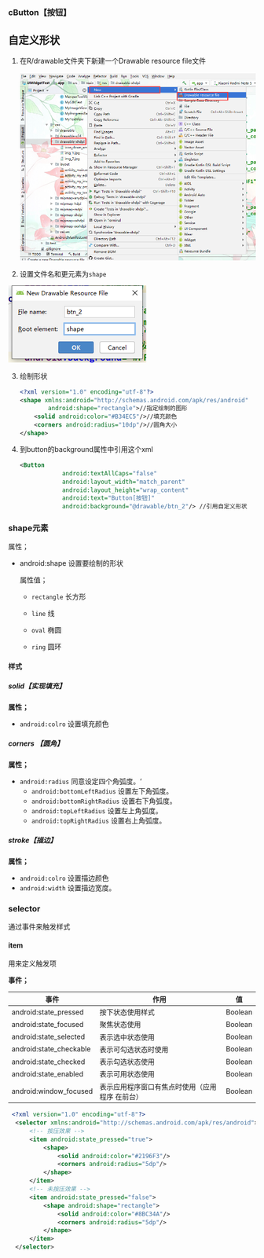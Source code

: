 ### cButton【按钮】



## 自定义形状

1. 在R/drawable文件夹下新建一个Drawable resource file文件

   ![1567349656071](images/1567349656071-1605943209909.png)

2. 设置文件名和更元素为`shape`

![1567349751534](images/1567349751534.png)

3. 绘制形状

   ```xml
   <?xml version="1.0" encoding="utf-8"?>
   <shape xmlns:android="http://schemas.android.com/apk/res/android"
           android:shape="rectangle">//指定绘制的图形
       <solid android:color="#B34EC5"/>//填充颜色
       <corners android:radius="10dp"/>//圆角大小
   </shape>
   ```

   

4. 到button的background属性中引用这个xml

   ```xml
   <Button
               android:textAllCaps="false"
               android:layout_width="match_parent"
               android:layout_height="wrap_content"
               android:text="Button[按钮]"
               android:background="@drawable/btn_2"/> //引用自定义形状
   ```



### shape元素

属性；

- android:shape 设置要绘制的形状

  属性值；

  - `rectangle`  长方形

  - `line` 线

  - `oval`  椭圆

  - `ring`  圆环

#### 样式

##### solid【实现填充】

**属性；**

- `android:colro` 设置填充颜色

##### corners 【圆角】

**属性；**

- `android:radius`  同意设定四个角弧度。‘
  - `android:bottomLeftRadius` 设置左下角弧度。
  - `android:bottomRightRadius` 设置右下角弧度。
  - `android:topLeftRadius` 设置左上角弧度。
  - `android:topRightRadius` 设置右上角弧度。

##### stroke【描边】

**属性；**

- `android:colro` 设置描边颜色
- `android:width` 设置描边宽度。



### selector 

通过事件来触发样式

#### item

用来定义触发项

**事件；**

| 事件                    | 作用                                            | 值      |
| ----------------------- | ----------------------------------------------- | ------- |
| android:state_pressed   | 按下状态使用样式                                | Boolean |
| android:state_focused   | 聚焦状态使用                                    | Boolean |
| android:state_selected  | 表示选中状态使用                                | Boolean |
| android:state_checkable | 表示可勾选状态时使用                            | Boolean |
| android:state_checked   | 表示勾选状态使用                                | Boolean |
| android:state_enabled   | 表示可用状态使用                                | Boolean |
| android:window_focused  | 表示应用程序窗口有焦点时使用（应用程序 在前台） | Boolean |

```xml
 <?xml version="1.0" encoding="utf-8"?>
  <selector xmlns:android="http://schemas.android.com/apk/res/android">
      <!-- 按压效果 -->
      <item android:state_pressed="true">
          <shape>
              <solid android:color="#2196F3"/>
              <corners android:radius="5dp"/>
          </shape>
      </item>
      <!-- 未按压效果 -->
      <item android:state_pressed="false">
          <shape android:shape="rectangle">
              <solid android:color="#8BC34A"/>
              <corners android:radius="5dp"/>
          </shape>
      </item>
  </selector>
```





